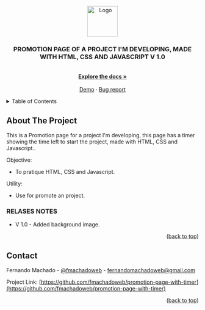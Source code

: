 <div id="top"></div>



<!-- PROJECT LOGO -->
<br />
<div align="center">
  <a href="#">
    <img src="https://github.com/othneildrew/Best-README-Template/raw/master/images/logo.png" alt="Logo" width="80" height="80">
  </a>

  <h3 align="center">PROMOTION PAGE OF A PROJECT I'M DEVELOPING, MADE WITH HTML, CSS AND JAVASCRIPT V 1.0</h3>

  <p align="center">
    <br />
    <a href="https://github.com/fmachadoweb/digitalclockwebsnow"><strong>Explore the docs »</strong></a>
    <br />
    <br />
    <a href="https://hardtek.com.br/timer/">Demo</a>
    ·
    <a href="mailto:fernandomachadoweb@gmail.com">Bug report</a>

  </p>
</div>



<!-- TABLE OF CONTENTS -->
<details>
  <summary>Table of Contents</summary>
  <ul>
    <li><a href="#about-the-project">About The Project</a></li>
    <li><a href="#contact">Contact</a></li>
  </ul>
</details>



<!-- ABOUT THE PROJECT -->
## About The Project

This is a Promotion page for a project I'm developing, this page has a timer showing the time left to start the project, made with HTML, CSS and Javascript..

Objective:
* To pratique HTML, CSS and Javascript.

Utility:
* Use for promote an project.



<!-- RELASES NOTES -->
### RELASES NOTES

* V 1.0 - Added background image.


<p align="right">(<a href="#top">back to top</a>)</p>



<!-- CONTACT -->
## Contact

Fernando Machado - [@fmachadoweb](https://twitter.com/fmachadoweb) - fernandomachadoweb@gmail.com

Project Link: [https://github.com/fmachadoweb/promotion-page-with-timer](https://github.com/fmachadoweb/promotion-page-with-timer)

<p align="right">(<a href="#top">back to top</a>)</p>

